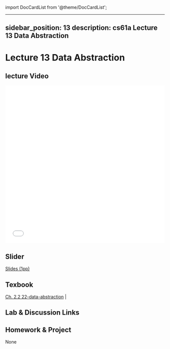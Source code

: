 import DocCardList from '@theme/DocCardList';

---
sidebar_position: 13
description: cs61a  Lecture 13 Data Abstraction
---
# Lecture 13 Data Abstraction
## lecture Video

<iframe src="//player.bilibili.com/player.html?aid=277746636&bvid=BV17c411f78k&cid=1311465503&p=1&high_quality=1&danmaku=0" scrolling="no" border="0" frameborder="no" framespacing="0" allowfullscreen="true" allowfullscreen="allowfullscreen" width="100%" height="500" scrolling="no" frameborder="0" sandbox="allow-top-navigation allow-same-origin allow-forms allow-scripts"> </iframe>

## Slider
[Slides (1pp)](/resource/cs61a/13-Data_Abstraction_1pp.pdf)
## Texbook
[Ch. 2.2 22-data-abstraction](./ch/22-data-abstraction.md) | 

## Lab & Discussion Links


## Homework & Project
None


<DocCardList />
